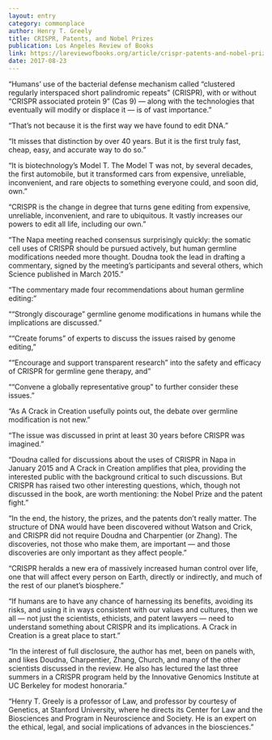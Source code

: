 ```yaml
---
layout: entry
category: commonplace
author: Henry T. Greely
title: CRISPR, Patents, and Nobel Prizes
publication: Los Angeles Review of Books
link: https://lareviewofbooks.org/article/crispr-patents-and-nobel-prizes/
date: 2017-08-23
---
```


“Humans’ use of the bacterial defense mechanism called “clustered regularly interspaced short palindromic repeats” (CRISPR), with or without “CRISPR associated protein 9” (Cas 9) — along with the technologies that eventually will modify or displace it ­— is of vast importance.”

“That’s not because it is the first way we have found to edit DNA.”

“It misses that distinction by over 40 years. But it is the first truly fast, cheap, easy, and accurate way to do so.”

“It is biotechnology’s Model T. The Model T was not, by several decades, the first automobile, but it transformed cars from expensive, unreliable, inconvenient, and rare objects to something everyone could, and soon did, own.”

“CRISPR is the change in degree that turns gene editing from expensive, unreliable, inconvenient, and rare to ubiquitous. It vastly increases our powers to edit all life, including our own.”

“The Napa meeting reached consensus surprisingly quickly: the somatic cell uses of CRISPR should be pursued actively, but human germline modifications needed more thought. Doudna took the lead in drafting a commentary, signed by the meeting’s participants and several others, which Science published in March 2015.”

“The commentary made four recommendations about human germline editing:”

““Strongly discourage” germline genome modifications in humans while the implications are discussed.”

““Create forums” of experts to discuss the issues raised by genome editing,”

““Encourage and support transparent research” into the safety and efficacy of CRISPR for germline gene therapy, and”

““Convene a globally representative group” to further consider these issues.”

“As A Crack in Creation usefully points out, the debate over germline modification is not new.”

“The issue was discussed in print at least 30 years before CRISPR was imagined.”

“Doudna called for discussions about the uses of CRISPR in Napa in January 2015 and A Crack in Creation amplifies that plea, providing the interested public with the background critical to such discussions. But CRISPR has raised two other interesting questions, which, though not discussed in the book, are worth mentioning: the Nobel Prize and the patent fight.”

“In the end, the history, the prizes, and the patents don’t really matter. The structure of DNA would have been discovered without Watson and Crick, and CRISPR did not require Doudna and Charpentier (or Zhang). The discoveries, not those who make them, are important — and those discoveries are only important as they affect people.”

“CRISPR heralds a new era of massively increased human control over life, one that will affect every person on Earth, directly or indirectly, and much of the rest of our planet’s biosphere.”

“If humans are to have any chance of harnessing its benefits, avoiding its risks, and using it in ways consistent with our values and cultures, then we all — not just the scientists, ethicists, and patent lawyers — need to understand something about CRISPR and its implications. A Crack in Creation is a great place to start.”

“In the interest of full disclosure, the author has met, been on panels with, and likes Doudna, Charpentier, Zhang, Church, and many of the other scientists discussed in the review. He also has lectured the last three summers in a CRISPR program held by the Innovative Genomics Institute at UC Berkeley for modest honoraria.”

“Henry T. Greely is a professor of Law, and professor by courtesy of Genetics, at Stanford University, where he directs its Center for Law and the Biosciences and Program in Neuroscience and Society. He is an expert on the ethical, legal, and social implications of advances in the biosciences.”

